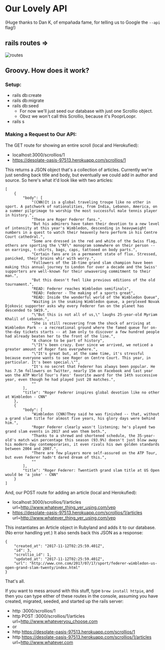 # Our Lovely API
(Huge thanks to Dan K, of empañada fame, for telling us to Google the ```--api``` flag!)

## rails routes =>
![routes](https://cdn-pro.dprcdn.net/files/acc_559486/Xykogy)

## Groovy. How does it work?
### Setup:
* rails db:create
* rails db:migrate
* rails db:seed
    * For now we'll just seed our database with just one Scrollio object.
    * Obvz we won't call this Scrollio, because it's PooprLoopr.
* rails s

### Making a Request to Our API:
The GET route for showing an entire scroll (local and Herokufied):
* localhost:3000/scrollios/1
* https://desolate-oasis-97513.herokuapp.com/scrollios/1

This returns a JSON object that's a collection of articles. Currently we're just sending back title and body, but eventually we could add in author and source.
So here's what it'd look like with two articles:
```
[
    {
        "body": [
            "(CNN)It is a global traveling troupe like no other in sport. A patchwork of nationalities, from India, Lebanon, America, on a summer pilgrimage to worship the most successful male tennis player in history.",
            "These are Roger Federer fans.",
            "But his admirers have taken their devotion to a new level of intensity at this year's Wimbledon, descending in heavyweight numbers in a quest to watch their heavenly hero perform in his Centre Court cathedral.",
            "Some are dressed in the red and white of the Swiss flag, others are sporting the \"RF\" monogram somewhere on their person -- on earrings, t-shirts, bags, caps, tattooed on body parts.",
            "Certain fans are in a permanent state of flux. Stressed, panicked, their brains whir with worry.",
            "Followers of the 18-time grand slam champion have been making this annual journey to London for over a decade and the Swiss' supporters are well-known for their unwavering commitment to their man.",
            "But this doesn't feel like previous editions of the old tournament.",
            "READ: Federer reaches Wimbledon semifinals",
            "READ: Federer - The making of a sports great",
            "READ: Inside the wonderful world of the Wimbledon Queue",
            "Waiting in the snaking Wimbledon queue, a perplexed Novak Djokovic supporter asks why every Federer fan on the planet has descended to SW19.",
            "\"But this is not all of us,\" laughs 25-year-old Myriam Khalil of Lebanon.",
            "She is still recovering from the shock of arriving at Wimbledon Park -- a recreational ground where the famed queue for on-the-day tickets starts -- at 3am only to discover a few hundred people had already beaten her to the front of the line.",
            "A chance to be part of history",
            "\"It's been crazy. Ever since we arrived, we noticed a greater amount of Roger fans everywhere.",
            "\"It's great but, at the same time, it's stressful because everyone wants to see Roger on Centre Court. This year, in particular. It's been special.\"",
            "It's no secret that Federer has always been popular. He has 7.5m followers on Twitter, nearly 15m on Facebook and last year won the ATP World Tour's Fans' favorite award for the 14th successive year, even though he had played just 28 matches.",
            ""
        ],
        "title": "Roger Federer inspires global devotion like no other at Wimbledon - CNN"
    },
    {
        "body": [
            "Wimbledon (CNN)They said he was finished -- that, without a grand slam title for almost five years, his glory days were behind him.",
            "Roger Federer clearly wasn't listening; he's played two grand slam events in 2017 and won them both.",
            "Thanks to a shrewd and shortened schedule, the 35-year-old's match win percentage this season (93.9%) doesn't just blow away his modern-day contemporaries, it even rivals his own golden standards between 2004 and 2007.",
            "There are few players more self-assured on the ATP Tour, but even Federer hadn't dared dream of this.",
            ""
        ],
        "title": "Roger Federer: Twentieth grand slam title at US Open would be 'a joke' - CNN"
    }
]
```
And, our POST route for adding an article (local and Herokufied):
* localhost:3000/scrollios/1/articles url=http://www.whatever_thing_yer_using.com/yep
* https://desolate-oasis-97513.herokuapp.com/scrollios/1/articles url=http://www.whatever_thing_yer_using.com/yep

This instantiates an Article object in Rubyland and adds it to our database. (No error handling yet.)
It also sends back this JSON as a response:
```
{
    "created_at": "2017-11-12T02:25:59.401Z",
    "id": 3,
    "scrollio_id": 1,
    "updated_at": "2017-11-12T02:25:59.401Z",
    "url": "http://www.cnn.com/2017/07/17/sport/federer-wimbledon-us-open-grand-slam-twenty/index.html"
}
```

That's all.

If you want to mess around with this stuff, type ```brew install httpie```, and then you can type either of these routes in the console, assuming you have created, migrated, seeded, and started up the rails server:
* http :3000/scrollios/1
* http POST :3000/scrollios/1/articles url=http://www.whateveryou_choose.com
* or
* http https://desolate-oasis-97513.herokuapp.com/scrollios/1
* http https://desolate-oasis-97513.herokuapp.com/scrollios/1/articles url=http://www.whatever.com